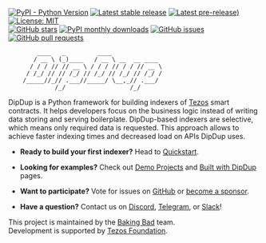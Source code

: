 [![PyPI - Python Version](https://img.shields.io/pypi/pyversions/dipdup?color=2c2c2c)](https://www.python.org)
[![Latest stable release](https://img.shields.io/github/v/release/dipdup-net/dipdup?label=stable&color=2c2c2c)](https://github.com/dipdup-net/dipdup/releases)
[![Latest pre-release)](https://img.shields.io/github/v/release/dipdup-net/dipdup?include_prereleases&label=latest&color=2c2c2c)](https://github.com/dipdup-net/dipdup/releases)
[![License: MIT](https://img.shields.io/github/license/dipdup-net/dipdup?color=2c2c2c)](https://github.com/dipdup-net/dipdup/blob/master/LICENSE)
<br>
[![GitHub stars](https://img.shields.io/github/stars/dipdup-net/dipdup?color=2c2c2c)](https://github.com/dipdup-net/dipdup)
[![PyPI monthly downloads](https://img.shields.io/pypi/dm/dipdup?color=2c2c2c)](https://pypi.org/project/dipdup/)
[![GitHub issues](https://img.shields.io/github/issues/dipdup-net/dipdup?color=2c2c2c)](https://github.com/dipdup-net/dipdup/issues)
[![GitHub pull requests](https://img.shields.io/github/issues-pr/dipdup-net/dipdup?color=2c2c2c)](https://github.com/dipdup-net/dipdup/pulls)

```text
        ____   _         ____              
       / __ \ (_)____   / __ \ __  __ ____ 
      / / / // // __ \ / / / // / / // __ \
     / /_/ // // /_/ // /_/ // /_/ // /_/ /
    /_____//_// .___//_____/ \__,_// .___/ 
             /_/                  /_/      
```

DipDup is a Python framework for building indexers of [Tezos](https://tezos.com/) smart contracts. It helps developers focus on the business logic instead of writing data storing and serving boilerplate. DipDup-based indexers are selective, which means only required data is requested. This approach allows to achieve faster indexing times and decreased load on APIs DipDup uses.

* **Ready to build your first indexer?** Head to [Quickstart](https://docs.dipdup.io/quickstart).

* **Looking for examples?** Check out [Demo Projects](https://docs.dipdup.io/examples/demo-projects) and [Built with DipDup](https://docs.dipdup.io/examples/built-with-dipdup) pages.

* **Want to participate?** Vote for issues on [GitHub](https://github.com/dipdup-net/dipdup/issues?q=is%3Aissue+is%3Aopen+sort%3Aupdated-desc) or [become a sponsor](https://github.com/sponsors/dipdup-net).

* **Have a question?** Contact us on [Discord](https://discord.com/invite/RcPGSdcVSx), [Telegram](https://t.me/baking_bad_chat), or [Slack](https://tezos-dev.slack.com/archives/CV5NX7F2L)!

This project is maintained by the [Baking Bad](https://bakingbad.dev/) team.
<br>
Development is supported by [Tezos Foundation](https://tezos.foundation/).
